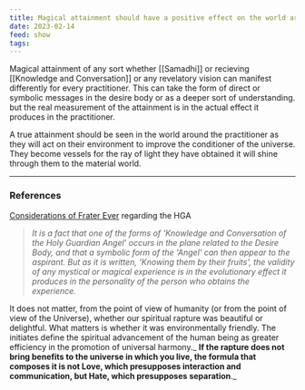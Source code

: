 ```yaml
---
title: Magical attainment should have a positive effect on the world around you
date: 2023-02-14
feed: show
tags:
---
```


Magical attainment of any sort whether [[Samadhi]] or recieving [[Knowledge and Conversation]] or any revelatory vision can manifest differently for every practitioner. This can take the form of direct or symbolic messages in the desire body or as a deeper sort of understanding. but the real measurement of the attainment is in the actual effect it produces in the practitioner.

A true attainment should be seen in the world around the practitioner as they will act on their environment to improve the conditioner of the universe. They become vessels for the ray of light they have obtained it will shine through them to the material world.


___
### References
[Considerations of Frater Ever](https://www.tarrdaniel.com/documents/Thelemagick/aa/english/aa_grade_5_adeptus_minor.html) regarding the HGA

>_It is a fact that one of the forms of 'Knowledge and Conversation of the Holy Guardian Angel' occurs in the plane related to the Desire Body, and that a symbolic form of the 'Angel' can then appear to the aspirant. But as it is written, 'Knowing them by their fruits', the validity of any mystical or magical experience is in the evolutionary effect it produces in the personality of the person who obtains the experience._
>
  It does not matter, from the point of view of humanity (or from the point of view of the Universe), whether our spiritual rapture was beautiful or delightful. What matters is whether it was environmentally friendly. The initiates define the spiritual advancement of the human being as greater efficiency in the promotion of universal harmony._
 **If the rapture does not bring benefits to the universe in which you live, the formula that composes it is not Love, which presupposes interaction and communication, but Hate, which presupposes separation**._